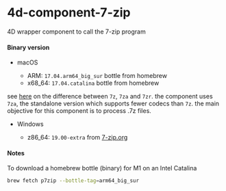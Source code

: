 4d-component-7-zip
==================

4D wrapper component to call the 7-zip program

#### Binary version

* macOS

  * ARM: `17.04.arm64_big_sur` bottle from homebrew
  * x68_64: `17.04.catalina` bottle from homebrew

see [here](https://wiki.archlinux.org/title/p7zip#Differences_between_7z,_7za_and_7zr_binaries) on the difference between `7z`, `7za` and `7zr`. the component uses `7za`, the standalone version which supports fewer codecs than `7z`. the main objective for this component is to process .7z files.

* Windows
 
  * z86_64: `19.00-extra` from [7-zip.org](https://www.7-zip.org/download.html)

#### Notes

To download a homebrew bottle (binary) for M1 on an Intel Catalina

```sh
brew fetch p7zip --bottle-tag=arm64_big_sur
```
